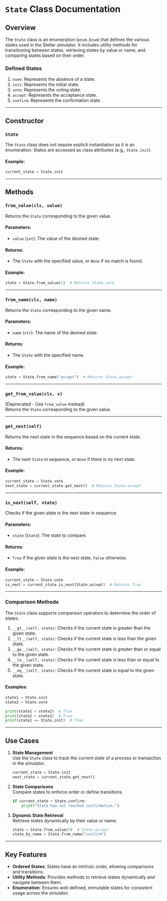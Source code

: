 # `State` Class Documentation  

## Overview  

The `State` class is an enumeration (`enum.Enum`) that defines the various states used in the Stellar simulator. It includes utility methods for transitioning between states, retrieving states by value or name, and comparing states based on their order.  

### Defined States  
1. `none`: Represents the absence of a state.  
2. `init`: Represents the initial state.  
3. `vote`: Represents the voting state.  
4. `accept`: Represents the acceptance state.  
5. `confirm`: Represents the confirmation state.  

---

## Constructor  

### `State`  
The `State` class does not require explicit instantiation as it is an enumeration. States are accessed as class attributes (e.g., `State.init`).  

#### Example:  
```python
current_state = State.init
```

---

## Methods  

### `from_value(cls, value)`  
Returns the `State` corresponding to the given value.  

#### Parameters:  
- `value` (`int`): The value of the desired state.  

#### Returns:  
- The `State` with the specified value, or `None` if no match is found.  

#### Example:  
```python
state = State.from_value(2)  # Returns State.vote
```

---

### `from_name(cls, name)`  
Returns the `State` corresponding to the given name.  

#### Parameters:  
- `name` (`str`): The name of the desired state.  

#### Returns:  
- The `State` with the specified name.  

#### Example:  
```python
state = State.from_name("accept")  # Returns State.accept
```

---

### `get_from_value(cls, v)`  
(Deprecated - Use `from_value` instead)  
Returns the `State` corresponding to the given value.  

---

### `get_next(self)`  
Returns the next state in the sequence based on the current state.  

#### Returns:  
- The next `State` in sequence, or `None` if there is no next state.  

#### Example:  
```python
current_state = State.vote
next_state = current_state.get_next()  # Returns State.accept
```

---

### `is_next(self, state)`  
Checks if the given state is the next state in sequence.  

#### Parameters:  
- `state` (`State`): The state to compare.  

#### Returns:  
- `True` if the given state is the next state, `False` otherwise.  

#### Example:  
```python
current_state = State.vote
is_next = current_state.is_next(State.accept)  # Returns True
```

---

### Comparison Methods  

The `State` class supports comparison operators to determine the order of states:  

1. `__gt__(self, state)`: Checks if the current state is greater than the given state.  
2. `__lt__(self, state)`: Checks if the current state is less than the given state.  
3. `__ge__(self, state)`: Checks if the current state is greater than or equal to the given state.  
4. `__le__(self, state)`: Checks if the current state is less than or equal to the given state.  
5. `__eq__(self, state)`: Checks if the current state is equal to the given state.  

#### Examples:  
```python
state1 = State.init
state2 = State.vote

print(state1 < state2)  # True
print(state2 > state1)  # True
print(state1 == State.init)  # True
```

---

## Use Cases  

1. **State Management**  
   Use the `State` class to track the current state of a process or transaction in the simulator.  
   ```python
   current_state = State.init
   next_state = current_state.get_next()
   ```

2. **State Comparisons**  
   Compare states to enforce order or define transitions.  
   ```python
   if current_state < State.confirm:
       print("State has not reached confirmation.")
   ```

3. **Dynamic State Retrieval**  
   Retrieve states dynamically by their value or name.  
   ```python
   state = State.from_value(3)  # State.accept
   state_by_name = State.from_name("confirm")
   ```

---

## Key Features  

- **Ordered States**: States have an intrinsic order, allowing comparisons and transitions.  
- **Utility Methods**: Provides methods to retrieve states dynamically and navigate between them.  
- **Enumeration**: Ensures well-defined, immutable states for consistent usage across the simulator.  
